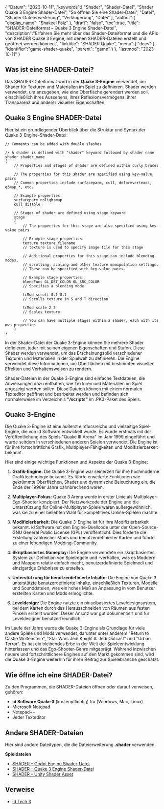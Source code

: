 {
"Datum": "2023-10-11",
   "keywords":[
"Shader",
"Shader-Datei",
"Shader Quake 3 Engine Shader-Datei",
"So öffnen Sie eine Shader-Datei",
"Datei",
"Shader-Dateierweiterung",
"Verlängerung",
"Datei"
],
   "author":{
"display_name": "Shakeel Faiz"
},
"draft": "false",
"toc":true,
"title": "SHADER-Dateiformat – Quake 3 Engine Shader-Datei",
   "description":"Erfahren Sie mehr über das Shader-Dateiformat und die APIs von SHADER Quake 3 Engine, mit denen SHADER-Dateien erstellt und geöffnet werden können.",
"linktitle": "SHADER Quake",
   "menu":{
      "docs":{
         "identifier":"game-shader-quake",
"parent": "game"
}
},
"lastmod": "2023-10-11"
}

## Was ist eine SHADER-Datei?

Das SHADER-Dateiformat wird in der **Quake 3-Engine** verwendet, um Shader für Texturen und Materialien im Spiel zu definieren. Shader werden verwendet, um anzugeben, wie eine Oberfläche gerendert werden soll, einschließlich ihres Aussehens, ihres Reflexionsvermögens, ihrer Transparenz und anderer visueller Eigenschaften.

## Quake 3 Engine SHADER-Datei

Hier ist ein grundlegender Überblick über die Struktur und Syntax der Quake 3-Engine-Shader-Datei:

```Plain Text
// Comments can be added with double slashes

// A shader is defined with "shader" keyword followed by shader name
shader shader_name
{
    // Properties and stages of shader are defined within curly braces

    // The properties for this shader are specified using key-value pairs
    // Common properties include surfaceparm, cull, deformvertexes, q3map_*, etc.

    // Example properties:
    surfaceparm nolightmap
    cull disable

    // Stages of shader are defined using stage keyword
    stage
    {
        // The properties for this stage are also specified using key-value pairs

        // Example stage properties:
        texture texture_filename
        // texture is used to specify image file for this stage

        // Additional properties for this stage can include blending modes,
        // scrolling, scaling and other texture manipulation settings.
        // These can be specified with key-value pairs.

        // Example stage properties:
        blendFunc GL_DST_COLOR GL_SRC_COLOR
        // Specifies a blending mode

        tcMod scroll 0.1 0.1
        // Scrolls texture in S and T direction

        tcMod scale 2 2
        // Scales texture

        // You can have multiple stages within a shader, each with its own properties
    }
}
```

In der Shader-Datei der Quake 3-Engine können Sie mehrere Shader definieren, jeder mit seinen eigenen Eigenschaften und Stufen. Diese Shader werden verwendet, um das Erscheinungsbild verschiedener Texturen und Materialien in der Spielwelt zu definieren. Die Engine verwendet diese Informationen, um Oberflächen mit bestimmten visuellen Effekten und Verhaltensweisen zu rendern.

Shader-Dateien in der Quake 3-Engine sind einfache Textdateien, die Anweisungen dazu enthalten, wie Texturen und Materialien im Spiel angezeigt werden sollen. Diese Dateien können mit einem normalen Texteditor geöffnet und bearbeitet werden und befinden sich normalerweise im Verzeichnis **"/scripts"** im .PK3-Paket des Spiels.

## Quake 3-Engine

Die Quake 3-Engine ist eine äußerst einflussreiche und vielseitige Spiel-Engine, die von id Software entwickelt wurde. Es wurde erstmals mit der Veröffentlichung des Spiels "Quake III Arena" im Jahr 1999 eingeführt und wurde seitdem in verschiedenen anderen Spielen verwendet. Die Engine ist für ihre fortschrittliche Grafik, Multiplayer-Fähigkeiten und Modifizierbarkeit bekannt.

Hier sind einige wichtige Funktionen und Aspekte der Quake 3-Engine:

1. **Grafik-Engine:** Die Quake 3-Engine war seinerzeit für ihre hochmoderne Grafiktechnologie bekannt. Es führte erweiterte Funktionen wie gekrümmte Oberflächen, Shader und dynamische Beleuchtung ein, die Ende der 1990er Jahre bahnbrechend waren.
    





2. **Multiplayer-Fokus:** Quake 3 Arena wurde in erster Linie als Multiplayer-Ego-Shooter konzipiert. Der Netzwerkcode der Engine und die Unterstützung für Online-Multiplayer-Spiele waren außergewöhnlich, was sie zu einer beliebten Wahl für kompetitives Online-Spielen machte.
    





3. **Modifizierbarkeit:** Die Quake 3-Engine ist für ihre Modifizierbarkeit bekannt. id Software hat den Engine-Quellcode unter der Open-Source-GNU General Public License (GPL) veröffentlicht. Dies förderte die Erstellung zahlreicher Mods und benutzerdefinierter Karten und führte zu einer lebendigen Modding-Community.
    





4. **Skriptbasiertes Gameplay:** Die Engine verwendete ein skriptbasiertes System zur Definition von Spielregeln und -verhalten, was es Moddern und Mappern relativ einfach macht, benutzerdefinierte Spielmodi und einzigartige Erlebnisse zu erstellen.
    





5. **Unterstützung für benutzerdefinierte Inhalte:** Die Engine von Quake 3 unterstützte benutzerdefinierte Inhalte, einschließlich Texturen, Modelle und Sounddateien, was ein hohes Maß an Anpassung in vom Benutzer erstellten Karten und Mods ermöglichte.
    





6. **Leveldesign:** Die Engine nutzte ein pinselbasiertes Leveldesignsystem, bei dem Karten durch das Herausschneiden von Räumen aus festen Pinseln erstellt wurden. Dieser Ansatz war gut dokumentiert und für Leveldesigner benutzerfreundlich.


Im Laufe der Jahre wurde die Quake 3-Engine als Grundlage für viele andere Spiele und Mods verwendet, darunter unter anderem "Return to Castle Wolfenstein", "Star Wars Jedi Knight II: Jedi Outcast" und "Urban Terror". Es hat ein bleibendes Erbe in der Welt der Spieleentwicklung hinterlassen und das Ego-Shooter-Genre mitgeprägt. Während inzwischen neuere und fortschrittlichere Engines auf den Markt gekommen sind, wird die Quake 3-Engine weiterhin für ihren Beitrag zur Spielebranche geschätzt.

## Wie öffne ich eine SHADER-Datei?

Zu den Programmen, die SHADER-Dateien öffnen oder darauf verweisen, gehören:

- **id Software Quake 3** (kostenpflichtig) für (Windows, Mac, Linux)
- Microsoft Notepad
- Notepad++
- Jeder Texteditor

## Andere SHADER-Dateien

Hier sind andere Dateitypen, die die Dateierweiterung **.shader** verwenden.

**Spieldateien**
- [SHADER – Godot Engine Shader-Datei](/game/shader-godot/)
- [SHADER – Quake 3 Engine Shader-Datei](/game/shader-quake/)
- [SHADER – Unity Shader Asset](/game/shader-unity/)

## Verweise
- [id Tech 3](https://en.wikipedia.org/wiki/Id_Tech_3)

